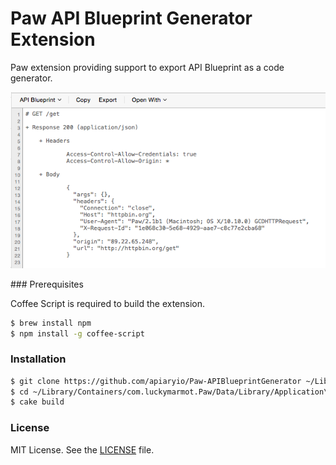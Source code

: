 Paw API Blueprint Generator Extension
====================================

Paw extension providing support to export API Blueprint as a code generator.

![](Screenshot.png)

### Prerequisites

Coffee Script is required to build the extension.

```bash
$ brew install npm
$ npm install -g coffee-script
```

### Installation

```bash
$ git clone https://github.com/apiaryio/Paw-APIBlueprintGenerator ~/Library/Containers/com.luckymarmot.Paw/Data/Library/Application\ Support/com.luckymarmot.Paw/Extensions/io.apiary.PawExtensions.APIBlueprintGenerator
$ cd ~/Library/Containers/com.luckymarmot.Paw/Data/Library/Application\ Support/com.luckymarmot.Paw/Extensions/io.apiary.PawExtensions.APIBlueprintGenerator
$ cake build
```

### License

MIT License. See the [LICENSE](LICENSE) file.

